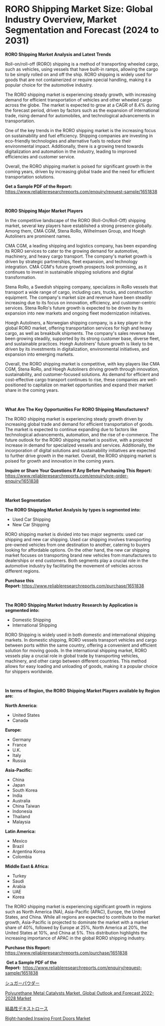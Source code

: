 <p><h1>RORO Shipping Market Size: Global Industry Overview, Market Segmentation and Forecast (2024 to 2031)</h1></p><p><strong>RORO Shipping Market Analysis and Latest Trends</strong></p>
<p><p>Roll-on/roll-off (RORO) shipping is a method of transporting wheeled cargo, such as vehicles, using vessels that have built-in ramps, allowing the cargo to be simply rolled on and off the ship. RORO shipping is widely used for goods that are not containerized or require special handling, making it a popular choice for the automotive industry.</p><p>The RORO shipping market is experiencing steady growth, with increasing demand for efficient transportation of vehicles and other wheeled cargo across the globe. The market is expected to grow at a CAGR of 8.4% during the forecast period, driven by factors such as the expansion of international trade, rising demand for automobiles, and technological advancements in transportation.</p><p>One of the key trends in the RORO shipping market is the increasing focus on sustainability and fuel efficiency. Shipping companies are investing in eco-friendly technologies and alternative fuels to reduce their environmental impact. Additionally, there is a growing trend towards digitalization and automation in the industry, leading to improved efficiencies and customer service.</p><p>Overall, the RORO shipping market is poised for significant growth in the coming years, driven by increasing global trade and the need for efficient transportation solutions.</p></p>
<p><strong>Get a Sample PDF of the Report:&nbsp;</strong> <a href="https://www.reliableresearchreports.com/enquiry/request-sample/1651838">https://www.reliableresearchreports.com/enquiry/request-sample/1651838</a></p>
<p>&nbsp;</p>
<p><strong>RORO Shipping Major Market Players</strong></p>
<p><p>In the competitive landscape of the RORO (Roll-On/Roll-Off) shipping market, several key players have established a strong presence globally. Among them, CMA CGM, Stena RoRo, Wilhelmsen Group, and Hoegh Autoliners are prominent names.</p><p>CMA CGM, a leading shipping and logistics company, has been expanding its RORO services to cater to the growing demand for automotive, machinery, and heavy cargo transport. The company's market growth is driven by strategic partnerships, fleet expansion, and technology integration. CMA CGM's future growth prospects look promising, as it continues to invest in sustainable shipping solutions and digital transformation.</p><p>Stena RoRo, a Swedish shipping company, specializes in RoRo vessels that transport a wide range of cargo, including cars, trucks, and construction equipment. The company's market size and revenue have been steadily increasing due to its focus on innovation, efficiency, and customer-centric services. Stena RoRo's future growth is expected to be driven by its expansion into new markets and ongoing fleet modernization initiatives.</p><p>Hoegh Autoliners, a Norwegian shipping company, is a key player in the global RORO market, offering transportation services for high and heavy cargo, as well as breakbulk shipments. The company's sales revenue has been growing steadily, supported by its strong customer base, diverse fleet, and sustainable practices. Hoegh Autoliners' future growth is likely to be driven by its investments in digitalization, environmental initiatives, and expansion into emerging markets.</p><p>Overall, the RORO shipping market is competitive, with key players like CMA CGM, Stena RoRo, and Hoegh Autoliners driving growth through innovation, sustainability, and customer-focused solutions. As demand for efficient and cost-effective cargo transport continues to rise, these companies are well-positioned to capitalize on market opportunities and expand their market share in the coming years.</p></p>
<p>&nbsp;</p>
<p><strong>What Are The Key Opportunities For RORO Shipping Manufacturers?</strong></p>
<p><p>The RORO shipping market is experiencing steady growth driven by increasing global trade and demand for efficient transportation of goods. The market is expected to continue expanding due to factors like technological advancements, automation, and the rise of e-commerce. The future outlook for the RORO shipping market is positive, with a projected increase in demand for specialized vessels and services. Additionally, the incorporation of digital solutions and sustainability initiatives are expected to further drive growth in the market. Overall, the RORO shipping market is poised for growth and innovation in the coming years.</p></p>
<p><strong>Inquire or Share Your Questions If Any Before Purchasing This Report:</strong> <a href="https://www.reliableresearchreports.com/enquiry/pre-order-enquiry/1651838">https://www.reliableresearchreports.com/enquiry/pre-order-enquiry/1651838</a></p>
<p>&nbsp;</p>
<p><strong>Market Segmentation</strong></p>
<p><strong>The RORO Shipping Market Analysis by types is segmented into:</strong></p>
<p><ul><li>Used Car Shipping</li><li>New Car Shipping</li></ul></p>
<p><p>RORO shipping market is divided into two major segments: used car shipping and new car shipping. Used car shipping involves transporting pre-owned vehicles from one destination to another, catering to buyers looking for affordable options. On the other hand, the new car shipping market focuses on transporting brand new vehicles from manufacturers to dealerships or end customers. Both segments play a crucial role in the automotive industry by facilitating the movement of vehicles across different regions.</p></p>
<p><strong>Purchase this Report:&nbsp;</strong><a href="https://www.reliableresearchreports.com/purchase/1651838">https://www.reliableresearchreports.com/purchase/1651838</a></p>
<p>&nbsp;</p>
<p><strong>The RORO Shipping Market Industry Research by Application is segmented into:</strong></p>
<p><ul><li>Domestic Shipping</li><li>International Shipping</li></ul></p>
<p><p>RORO Shipping is widely used in both domestic and international shipping markets. In domestic shipping, RORO vessels transport vehicles and cargo between ports within the same country, offering a convenient and efficient solution for moving goods. In the international shipping market, RORO vessels play a crucial role in global trade by transporting vehicles, machinery, and other cargo between different countries. This method allows for easy loading and unloading of goods, making it a popular choice for shippers worldwide.</p></p>
<p>&nbsp;</p>
<p><strong>In terms of Region, the RORO Shipping Market Players available by Region are:</strong></p>
<p>
    <p> <strong> North America: </strong>
        <ul>
            <li>United States</li>
            <li>Canada</li>
        </ul>
        </p> 
    <p> <strong> Europe: </strong>
        <ul>
            <li>Germany</li>
            <li>France</li>
            <li>U.K.</li>
            <li>Italy</li>
            <li>Russia</li>
        </ul>
        </p> 
    <p> <strong> Asia-Pacific: </strong>
        <ul>
            <li>China</li>
            <li>Japan</li>
            <li>South Korea</li>
            <li>India</li>
            <li>Australia</li>
            <li>China Taiwan</li>
            <li>Indonesia</li>
            <li>Thailand</li>
            <li>Malaysia</li>
        </ul>
        </p> 
    <p> <strong> Latin America: </strong>
        <ul>
            <li>Mexico</li>
            <li>Brazil</li>
            <li>Argentina Korea</li>
            <li>Colombia</li>
        </ul>
        </p> 
    <p> <strong> Middle East & Africa: </strong>
        <ul>
            <li>Turkey</li>
            <li>Saudi</li>
            <li>Arabia</li>
            <li>UAE</li>
            <li>Korea</li>
        </ul>
    </p>
    </p>
<p><p>The RORO shipping market is experiencing significant growth in regions such as North America (NA), Asia-Pacific (APAC), Europe, the United States, and China. While all regions are expected to contribute to the market growth, Asia-Pacific is projected to dominate the market with a market share of 40%, followed by Europe at 25%, North America at 20%, the United States at 10%, and China at 5%. This distribution highlights the increasing importance of APAC in the global RORO shipping industry.</p></p>
<p><strong>Purchase this Report: </strong><a href="https://www.reliableresearchreports.com/purchase/1651838">https://www.reliableresearchreports.com/purchase/1651838</a></p>
<p>&nbsp;<strong>Get a Sample PDF of the Report:&nbsp;&nbsp;</strong><a href="https://www.reliableresearchreports.com/enquiry/request-sample/1651838">https://www.reliableresearchreports.com/enquiry/request-sample/1651838</a></p>
<p><strong></strong></p>
<p><p><a href="https://medium.com/@the_orlando3017/%E7%A0%82%E7%B3%96%E7%B2%89%E5%B8%82%E5%A0%B4%E3%81%AE%E3%82%A4%E3%83%B3%E3%82%B5%E3%82%A4%E3%83%88-%E5%B8%82%E5%A0%B4%E5%8B%95%E5%90%91-%E6%88%90%E9%95%B7-2024%E5%B9%B4%E3%81%8B%E3%82%892031%E5%B9%B4%E3%81%BE%E3%81%A7%E3%81%AE%E4%BA%88%E6%B8%AC-bd71b4b6ddd4">シュガーパウダー</a></p><p><a href="https://view.publitas.com/reportprime-1/polyurethane-metal-catalysts-market-global-outlook-and-forecast-2022-2028-market-research-report-unlocks-analysis-on-the-market-financial-status-market-size-and-market-revenue-upto-2030/">Polyurethane Metal Catalysts Market, Global Outlook and Forecast 2022-2028 Market</a></p><p><a href="https://medium.com/@the_orlando3017/%E7%B5%90%E6%99%B6%E6%80%A7%E3%83%87%E3%82%AD%E3%82%B9%E3%83%88%E3%83%AD%E3%83%BC%E3%82%B9%E5%B8%82%E5%A0%B4%E5%88%86%E6%9E%90-%E3%81%9D%E3%81%AEcagr-%E5%B8%82%E5%A0%B4%E3%82%BB%E3%82%B0%E3%83%A1%E3%83%B3%E3%83%86%E3%83%BC%E3%82%B7%E3%83%A7%E3%83%B3-%E3%81%8A%E3%82%88%E3%81%B3%E4%B8%96%E7%95%8C%E3%81%AE%E7%94%A3%E6%A5%AD%E6%A6%82%E6%B3%81-eac21d062ae1">結晶性デキストロース</a></p><p><a href="https://simplistic-meeting-7ee.notion.site/Decoding-the-Right-handed-Inswing-Front-Doors-Market-A-Deep-Dive-into-the-Latest-Market-Trends-Mar-bb15a86a55604197a74057b12ca275ca">Right-handed Inswing Front Doors Market</a></p></p>